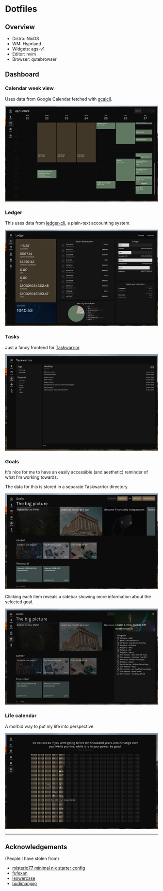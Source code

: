 
# Dotfiles

## Overview

- Distro: NixOS
- WM: Hyprland
- Widgets: ags-v1
- Editor: nvim
- Browser: qutebrowser

## Dashboard

### Calendar week view
Uses data from Google Calendar fetched with [gcalcli](https://github.com/insanum/gcalcli).

![calendar-week-view](./ags-calendar.png)

### Ledger
This uses data from [ledger-cli](https://github.com/ledger/ledger), a plain-text accounting system.

![ledger](./ags-ledger.png)

### Tasks
Just a fancy frontend for [Taskwarrior](https://github.com/GothenburgBitFactory/taskwarrior).

![tasks](./ags-tasks.png)

### Goals
It's nice for me to have an easily accessible (and aesthetic) reminder of what I'm working towards.

The data for this is stored in a separate Taskwarrior directory.

![goals-1](./ags-goals-1.png)

Clicking each item reveals a sidebar showing more information about the selected goal.

![goals-2](./ags-goals-2.png)


### Life calendar
A morbid way to put my life into perspective.

![life calendar](./ags-life-calendar.png)

---

## Acknowledgements
(People I have stolen from)
- [misterio77 minimal nix starter config](https://github.com/Misterio77/nix-starter-configs)
- [fufexan](https://github.com/fufexan/dotfiles)
- [leowercase](https://github.com/leowercase/dotfiles)
- [budimanjojo](https://github.com/budimanjojo/dotfiles)
